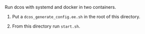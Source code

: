 Run dcos with systemd and docker in two containers.

1. Put a `dcos_generate_config.ee.sh` in the root of this directory.

2. From this directory run `start.sh`.
